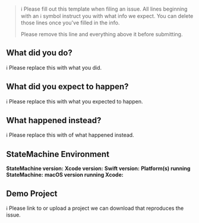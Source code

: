 > ℹ Please fill out this template when filing an issue.
> All lines beginning with an ℹ symbol instruct you with what info we expect. You can delete those lines once you've filled in the info.
>
> Please remove this line and everything above it before submitting.

## What did you do?

ℹ Please replace this with what you did.

## What did you expect to happen?

ℹ Please replace this with what you expected to happen.

## What happened instead?

ℹ Please replace this with of what happened instead.

## StateMachine Environment

**StateMachine version:**
**Xcode version:**
**Swift version:**
**Platform(s) running StateMachine:**
**macOS version running Xcode:**

## Demo Project

ℹ Please link to or upload a project we can download that reproduces the issue.
